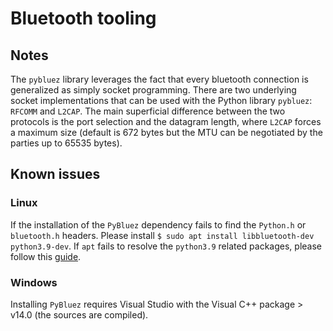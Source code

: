 # Bluetooth tooling
## Notes
The `pybluez` library leverages the fact that every bluetooth connection is generalized as simply socket programming. There are two underlying socket implementations that can be used with the Python library `pybluez`: `RFCOMM` and `L2CAP`. The main superficial difference between the two protocols is the port selection and the datagram length, where `L2CAP` forces a maximum size (default is 672 bytes but the MTU can be negotiated by the parties up to 65535 bytes).

## Known issues
### Linux
If the installation of the `PyBluez` dependency fails to find the `Python.h` or `bluetooth.h` headers. Please install `$ sudo apt install libbluetooth-dev python3.9-dev`. If `apt` fails to resolve the `python3.9` related packages, please follow this [guide](https://linuxize.com/post/how-to-install-python-3-9-on-ubuntu-20-04/).

### Windows
Installing `PyBluez` requires Visual Studio with the Visual C++ package > v14.0 (the sources are compiled).